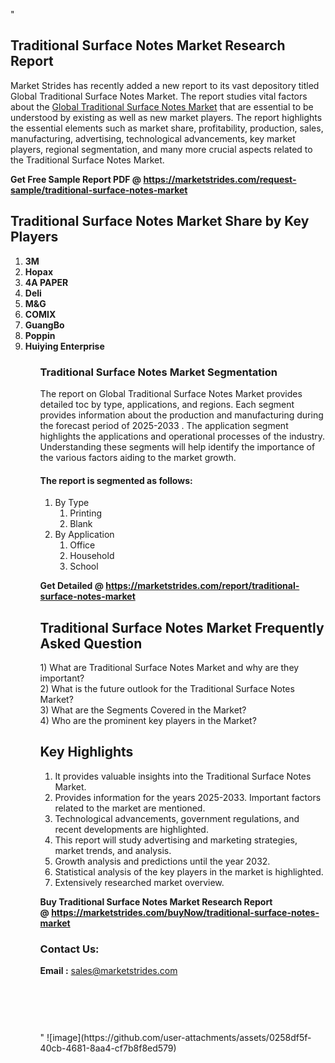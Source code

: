"<h2>Traditional Surface Notes Market Research Report</h2>
<p>Market Strides has recently added a new report to its vast depository titled Global Traditional Surface Notes Market. The report studies vital factors about the&nbsp;<a href=https://marketstrides.com/report/traditional-surface-notes-market>Global Traditional Surface Notes Market</a>&nbsp;that are essential to be understood by existing as well as new market players. The report highlights the essential elements such as market share, profitability, production, sales, manufacturing, advertising, technological advancements, key market players, regional segmentation, and many more crucial aspects related to the Traditional Surface Notes Market.</p>
<p><strong>Get Free Sample Report PDF @&nbsp;<a href=https://marketstrides.com/request-sample/traditional-surface-notes-market>https://marketstrides.com/request-sample/traditional-surface-notes-market</a></strong></p>
<h2><strong>Traditional Surface Notes Market Share by Key Players</strong></h2>
<p><strong><ol><li>
3M</li><li>Hopax</li><li>4A PAPER</li><li>Deli</li><li>M&G</li><li>COMIX</li><li>GuangBo</li><li>Poppin</li><li>Huiying Enterprise


</li><ol></strong></p>
<h3><strong>Traditional Surface Notes Market Segmentation</strong></h3>
<p>The report on Global Traditional Surface Notes Market provides detailed toc by type, applications, and regions. Each segment provides information about the production and manufacturing during the forecast period of 2025-2033
. The application segment highlights the applications and operational processes of the industry. Understanding these segments will help identify the importance of the various factors aiding to the market growth.</p>
<h4>The report is segmented as follows:</h4>
<p><ol><li>By Type<ol><li>Printing</li><li>Blank</li></ol></li><li>By Application<ol><li>Office</li><li>Household</li><li>School</li></ol></li></ol></p>
<p><strong>Get Detailed @&nbsp;<a href=https://marketstrides.com/report/traditional-surface-notes-market>https://marketstrides.com/report/traditional-surface-notes-market</a></strong></p>
<h2 class=""clr-white mb-3""><strong>Traditional Surface Notes Market Frequently Asked Question</strong></h2>
<div class=""card-header"">1) What are&nbsp;Traditional Surface Notes Market and why are they important?
<div class=""card"">
<div class=""card-header"">2) What is the future outlook for the Traditional Surface Notes Market?</div>
</div>
</div>
<div class=""card-header"">3) What are the Segments Covered in the Market?</div>
<div class=""card-header"">4) Who are the prominent key players in the Market?</div>
<h2><strong>Key Highlights</strong></h2>
<div class=""card-header"">
<ol>
<li>It provides valuable insights into the Traditional Surface Notes Market.</li>
<li>Provides information for the years 2025-2033. Important factors related to the market are mentioned.</li>
<li>Technological advancements, government regulations, and recent developments are highlighted.</li>
<li>This report will study advertising and marketing strategies, market trends, and analysis.</li>
<li>Growth analysis and predictions until the year 2032.</li>
<li>Statistical analysis of the key players in the market is highlighted.</li>
<li>Extensively researched market overview.</li>
</ol>
<p><strong>Buy Traditional Surface Notes Market Research Report @&nbsp;<a href=https://marketstrides.com/buyNow/traditional-surface-notes-market>https://marketstrides.com/buyNow/traditional-surface-notes-market</a></strong></p>
<h3>Contact Us:</h3>
<p><strong>Email :</strong> <a href=mailto:sales@marketstrides.com>sales@marketstrides.com</a></p>
</div>
<p>&nbsp;</p>
<h3>&nbsp;</h3>"
![image](https://github.com/user-attachments/assets/0258df5f-40cb-4681-8aa4-cf7b8f8ed579)
